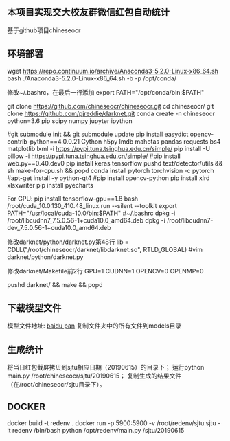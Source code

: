 ## 本项目实现交大校友群微信红包自动统计
基于github项目chineseocr

## 环境部署

wget https://repo.continuum.io/archive/Anaconda3-5.2.0-Linux-x86_64.sh
bash ./Anaconda3-5.2.0-Linux-x86_64.sh -b -p /opt/conda/

修改~/.bashrc，在最后一行添加
export PATH="/opt/conda/bin:$PATH"

git clone https://github.com/chineseocr/chineseocr.git
cd chineseocr/
git clone https://github.com/pjreddie/darknet.git
conda create -n chineseocr python=3.6 pip scipy numpy jupyter ipython

#git submodule init && git submodule update
pip install easydict opencv-contrib-python==4.0.0.21 Cython h5py lmdb mahotas pandas requests bs4 matplotlib lxml -i https://pypi.tuna.tsinghua.edu.cn/simple/
pip install -U pillow -i https://pypi.tuna.tsinghua.edu.cn/simple/
#pip install web.py==0.40.dev0
pip install keras tensorflow
pushd text/detector/utils && sh make-for-cpu.sh && popd
conda install pytorch torchvision -c pytorch
#apt-get install -y python-qt4
#pip install opencv-python
pip install xlrd xlsxwriter
pip install pyecharts


For GPU:
pip install tensorflow-gpu==1.8
bash /root/cuda_10.0.130_410.48_linux.run --silent --toolkit
export PATH="/usr/local/cuda-10.0/bin:$PATH" #~/.bashrc
dpkg -i /root/libcudnn7_7.5.0.56-1+cuda10.0_amd64.deb
dpkg -i /root/libcudnn7-dev_7.5.0.56-1+cuda10.0_amd64.deb


修改darknet/python/darknet.py第48行
lib = CDLL("/root/chineseocr/darknet/libdarknet.so", RTLD_GLOBAL)
#vim darknet/python/darknet.py

修改darknet/Makefile前2行
GPU=1
CUDNN=1
OPENCV=0
OPENMP=0

pushd darknet/ && make && popd


## 下载模型文件   
模型文件地址: [baidu pan](https://pan.baidu.com/s/1gTW9gwJR6hlwTuyB6nCkzQ)
复制文件夹中的所有文件到models目录


## 生成统计
将当日红包截屏拷贝到sjtu相应日期（20190615）的目录下；
运行python main.py /root/chineseocr/sjtu/20190615；
复制生成的结果文件（在/root/chineseocr/sjtu目录下）。


## DOCKER
docker build -t redenv .
docker run -p 5900:5900 -v /root/redenv/sjtu:sjtu -it redenv /bin/bash
python /opt/redenv/main.py /sjtu/20190615
